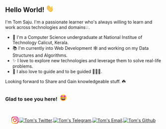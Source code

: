 ## Hello World! <img src="gif/hi.gif" width="25px">

I'm Tom Saju. I'm a passionate learner who's always willing to learn and work across technologies and domains💡.  

- 🔭 I'm a Computer Science undergraduate at National Institue of Technology Calicut, Kerala.
- 📚 I'm currently into Web Development 🕸️ and working on my Data Structures and Algorithms.
- ✨ I love to explore new technologies and leverage them to solve real-life problems.
- 💖 I also love to guide and to be guided 👨🏻‍💻.

Looking forward to Share and Gain knowledgeable stuff. ☘️

### Glad to see you here! <img src="gif/starstruck.gif" width="25px">
&nbsp;
<div align="center">
<a href="https://www.instagram.com/t.o.m_s.a.j.u" target="_blank">
  <img align="center" alt="Tom's Instagram" width="22px" src="png/instagram.png" />
</a>
<a href="https://twitter.com/TomSaju2001" target="_blank">
  <img align="center" alt="Tom's Twitter" width="22px" src="https://cdn.jsdelivr.net/npm/simple-icons@v3/icons/twitter.svg" />
</a>
<a href="https://t.me/tom_saju" target="_blank">
  <img align="center" alt="Tom's Telegram" width="22px" src="https://cdn.jsdelivr.net/npm/simple-icons@v3/icons/telegram.svg" />
</a>
<a href="mailto:tomsaju33@gmail.com" target="_blank">
  <img align="center" alt="Tom's Email" width="22px" src="https://cdn.jsdelivr.net/npm/simple-icons@v3/icons/gmail.svg" />
</a>
<a href="https://github.com/TomSaju2001" target="_blank">
  <img align="center" alt="Tom's Github" width="22px" src="https://cdn.jsdelivr.net/npm/simple-icons@v3/icons/github.svg" />
</a>
<br/>
</div>
&nbsp;
